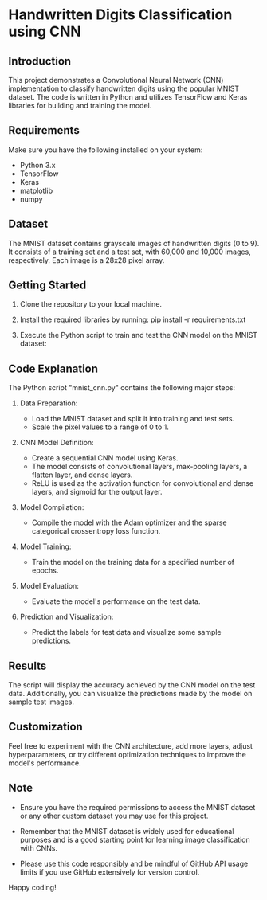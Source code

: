 # Handwritten Digits Classification using CNN

## Introduction
This project demonstrates a Convolutional Neural Network (CNN) implementation to classify handwritten digits using the popular MNIST dataset. The code is written in Python and utilizes TensorFlow and Keras libraries for building and training the model.

## Requirements
Make sure you have the following installed on your system:
- Python 3.x
- TensorFlow
- Keras
- matplotlib
- numpy


## Dataset
The MNIST dataset contains grayscale images of handwritten digits (0 to 9). It consists of a training set and a test set, with 60,000 and 10,000 images, respectively. Each image is a 28x28 pixel array.

## Getting Started
1. Clone the repository to your local machine.

2. Install the required libraries by running: pip install -r requirements.txt

3. Execute the Python script to train and test the CNN model on the MNIST dataset:

## Code Explanation
The Python script "mnist_cnn.py" contains the following major steps:

1. Data Preparation:
   - Load the MNIST dataset and split it into training and test sets.
   - Scale the pixel values to a range of 0 to 1.

2. CNN Model Definition:
   - Create a sequential CNN model using Keras.
   - The model consists of convolutional layers, max-pooling layers, a flatten layer, and dense layers.
   - ReLU is used as the activation function for convolutional and dense layers, and sigmoid for the output layer.

3. Model Compilation:
   - Compile the model with the Adam optimizer and the sparse categorical crossentropy loss function.

4. Model Training:
   - Train the model on the training data for a specified number of epochs.

5. Model Evaluation:
   - Evaluate the model's performance on the test data.

6. Prediction and Visualization:
   - Predict the labels for test data and visualize some sample predictions.

## Results
The script will display the accuracy achieved by the CNN model on the test data. Additionally, you can visualize the predictions made by the model on sample test images.

## Customization
Feel free to experiment with the CNN architecture, add more layers, adjust hyperparameters, or try different optimization techniques to improve the model's performance.

## Note
- Ensure you have the required permissions to access the MNIST dataset or any other custom dataset you may use for this project.

- Remember that the MNIST dataset is widely used for educational purposes and is a good starting point for learning image classification with CNNs.

- Please use this code responsibly and be mindful of GitHub API usage limits if you use GitHub extensively for version control.

Happy coding!
